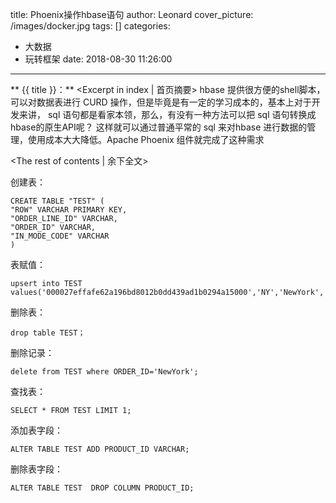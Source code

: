 title: Phoenix操作hbase语句
author: Leonard
cover_picture: /images/docker.jpg
tags: []
categories:
  - 大数据
  - 玩转框架
date: 2018-08-30 11:26:00
---
** {{ title }}：** <Excerpt in index | 首页摘要>
hbase 提供很方便的shell脚本，可以对数据表进行 CURD 操作，但是毕竟是有一定的学习成本的，基本上对于开发来讲，
sql 语句都是看家本领，那么，有没有一种方法可以把 sql 语句转换成 hbase的原生API呢？ 这样就可以通过普通平常的 sql 来对hbase 进行数据的管理，使用成本大大降低。Apache Phoenix 组件就完成了这种需求
<!-- more -->
<The rest of contents | 余下全文>


创建表：

    CREATE TABLE "TEST" (
    "ROW" VARCHAR PRIMARY KEY,
    "ORDER_LINE_ID" VARCHAR,
    "ORDER_ID" VARCHAR,
    "IN_MODE_CODE" VARCHAR
    )

表赋值：

    upsert into TEST values('000027effafe62a196bd8012b0dd439ad1b0294a15000','NY','NewYork','8143197');

删除表：
    
    drop table TEST；

删除记录：

    delete from TEST where ORDER_ID='NewYork';

查找表：
    
    SELECT * FROM TEST LIMIT 1;

添加表字段：

    ALTER TABLE TEST ADD PRODUCT_ID VARCHAR;

删除表字段：
    
    ALTER TABLE TEST  DROP COLUMN PRODUCT_ID;